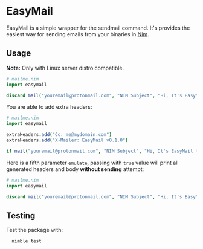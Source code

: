 # EasyMail

EasyMail is a simple wrapper for the sendmail command. It's provides the easiest way for sending emails from your binaries in [Nim](https://nim-lang.org/).

## Usage

**Note:** Only with Linux server distro compatible.

```nim
# mailme.nim
import easymail

discard mail("youremail@protonmail.com", "NIM Subject", "Hi, It's EasyMail test message!")
```
You are able to add extra headers:

```nim
# mailme.nim
import easymail

extraHeaders.add("Cc: me@mydomain.com")
extraHeaders.add("X-Mailer: EasyMail v0.1.0")

if mail("youremail@protonmail.com", "NIM Subject", "Hi, It's EasyMail test message!", extraHeaders): echo "The command completed successfuly!"
```
Here is a fifth parameter `emulate`, passing with `true` value will print all generated headers and body **without sending** attempt:

```nim
# mailme.nim
import easymail

discard mail("youremail@protonmail.com", "NIM Subject", "Hi, It's EasyMail test message!", extraHeaders, true)
```
## Testing

Test the package with:

```
  nimble test
```